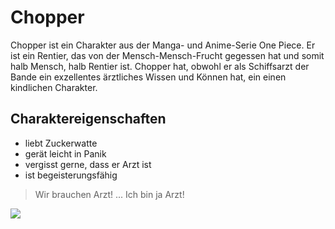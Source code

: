 # Chopper

Chopper ist ein Charakter aus der Manga- und Anime-Serie One Piece. Er ist ein Rentier, das von der Mensch-Mensch-Frucht gegessen hat und somit halb Mensch, halb Rentier ist. Chopper hat, obwohl er als Schiffsarzt der Bande ein exzellentes ärztliches Wissen und Können hat, ein einen kindlichen Charakter.

## Charaktereigenschaften

* liebt Zuckerwatte
* gerät leicht in Panik
* vergisst gerne, dass er Arzt ist
* ist begeisterungsfähig

> Wir brauchen Arzt! ... Ich bin ja Arzt!

<img src="https://upload.wikimedia.org/wikipedia/commons/thumb/0/0b/Fancy_Frontier_16_%E5%96%AC%E5%B7%B4_%284823366727%29.jpg/360px-Fancy_Frontier_16_%E5%96%AC%E5%B7%B4_%284823366727%29.jpg?uselang=de"/>